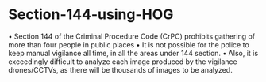# Section-144-using-HOG
• Section 144 of the Criminal Procedure Code (CrPC) prohibits gathering of more than four people in public places
• It is not possible for the police to keep manual vigilance all time, in all the areas under 144 section.
• Also, it is exceedingly difficult to analyze each image produced by the vigilance drones/CCTVs, as there will be thousands of images to be analyzed.
